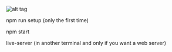  ![alt tag](https://chrisdeserres.files.wordpress.com/2010/08/no-mind.png)

npm run setup (only the first time)

npm start

live-server (in another terminal and only if you want a web server)
